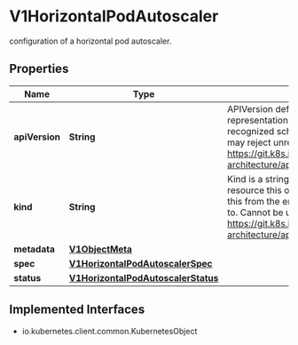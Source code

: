 

# V1HorizontalPodAutoscaler

configuration of a horizontal pod autoscaler.
## Properties

Name | Type | Description | Notes
------------ | ------------- | ------------- | -------------
**apiVersion** | **String** | APIVersion defines the versioned schema of this representation of an object. Servers should convert recognized schemas to the latest internal value, and may reject unrecognized values. More info: https://git.k8s.io/community/contributors/devel/sig-architecture/api-conventions.md#resources |  [optional]
**kind** | **String** | Kind is a string value representing the REST resource this object represents. Servers may infer this from the endpoint the client submits requests to. Cannot be updated. In CamelCase. More info: https://git.k8s.io/community/contributors/devel/sig-architecture/api-conventions.md#types-kinds |  [optional]
**metadata** | [**V1ObjectMeta**](V1ObjectMeta.md) |  |  [optional]
**spec** | [**V1HorizontalPodAutoscalerSpec**](V1HorizontalPodAutoscalerSpec.md) |  |  [optional]
**status** | [**V1HorizontalPodAutoscalerStatus**](V1HorizontalPodAutoscalerStatus.md) |  |  [optional]


## Implemented Interfaces

* io.kubernetes.client.common.KubernetesObject



